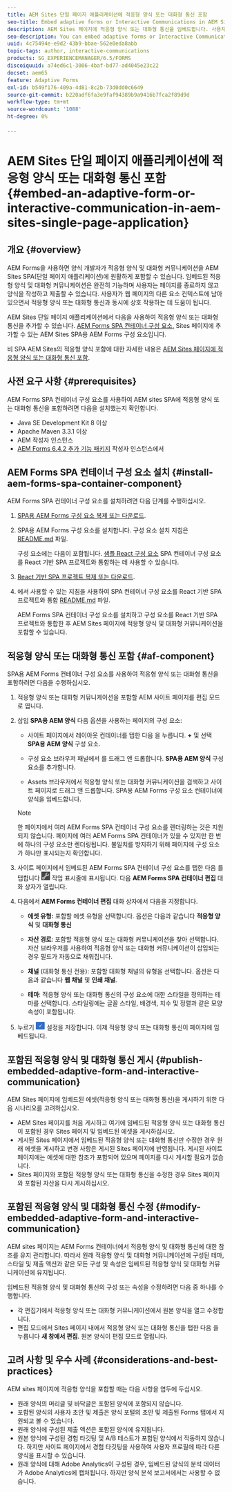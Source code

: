 ```yaml
---
title: AEM Sites 단일 페이지 애플리케이션에 적응형 양식 또는 대화형 통신 포함
seo-title: Embed adaptive forms or Interactive Communications in AEM Sites pages
description: AEM Sites 페이지에 적응형 양식 또는 대화형 통신을 임베드합니다. 사용자는 Sites 페이지를 종료하지 않고 양식을 작성하고 제출할 수 있습니다.
seo-description: You can embed adaptive forms or Interactive Communication in AEM Sites pages. Users can fill and submit forms without leaving the Sites page.
uuid: 4c75494e-e9d2-43b9-bbae-562e0eda8abb
topic-tags: author, interactive-communications
products: SG_EXPERIENCEMANAGER/6.5/FORMS
discoiquuid: a74ed6c1-3006-4baf-bd77-ad4045e23c22
docset: aem65
feature: Adaptive Forms
exl-id: b549f176-409a-4d81-8c2b-73d0dd0c6649
source-git-commit: b220adf6fa3e9faf94389b9a9416b7fca2f89d9d
workflow-type: tm+mt
source-wordcount: '1088'
ht-degree: 0%

---
```


# AEM Sites 단일 페이지 애플리케이션에 적응형 양식 또는 대화형 통신 포함{#embed-an-adaptive-form-or-interactive-communication-in-aem-sites-single-page-application}

## 개요 {#overview}

AEM Forms을 사용하면 양식 개발자가 적응형 양식 및 대화형 커뮤니케이션을 AEM Sites SPA(단일 페이지 애플리케이션)에 원활하게 포함할 수 있습니다. 임베드된 적응형 양식 및 대화형 커뮤니케이션은 완전히 기능하며 사용자는 페이지를 종료하지 않고 양식을 작성하고 제출할 수 있습니다. 사용자가 웹 페이지의 다른 요소 컨텍스트에 남아 있으면서 적응형 양식 또는 대화형 통신과 동시에 상호 작용하는 데 도움이 됩니다.

AEM Sites 단일 페이지 애플리케이션에서 다음을 사용하여 적응형 양식 또는 대화형 통신을 추가할 수 있습니다. [AEM Forms SPA 컨테이너 구성 요소](../../forms/using/embed-adaptive-form-aem-sites-spa.md#af-component)[.](../../forms/using/embed-adaptive-form-aem-sites-spa.md#af-component) Sites 페이지에 추가할 수 있는 AEM Sites SPA용 AEM Forms 구성 요소입니다.

비 SPA AEM Sites의 적응형 양식 포함에 대한 자세한 내용은 [AEM Sites 페이지에 적응형 양식 또는 대화형 통신 포함](/help/forms/using/embed-adaptive-form-aem-sites.md).

## 사전 요구 사항 {#prerequisites}

AEM Forms SPA 컨테이너 구성 요소를 사용하여 AEM sites SPA에 적응형 양식 또는 대화형 통신을 포함하려면 다음을 설치했는지 확인합니다.

* Java SE Development Kit 8 이상
* Apache Maven 3.3.1 이상
* AEM 작성자 인스턴스
* [AEM Forms 6.4.2 추가 기능 패키지](https://helpx.adobe.com/kr/aem-forms/kb/aem-forms-releases.html) 작성자 인스턴스에서

## AEM Forms SPA 컨테이너 구성 요소 설치 {#install-aem-forms-spa-container-component}

AEM Forms SPA 컨테이너 구성 요소를 설치하려면 다음 단계를 수행하십시오.

1. [SPA용 AEM Forms 구성 요소 복제 또는 다운로드](https://github.com/Adobe-Marketing-Cloud/aem-forms/tree/master/forms-spa).
1. SPA용 AEM Forms 구성 요소를 설치합니다. 구성 요소 설치 지침은 [README.md](https://github.com/Adobe-Marketing-Cloud/aem-forms/tree/master/forms-spa#aem-form-component) 파일.

   구성 요소에는 다음이 포함됩니다. [샘플 React 구성 요소](https://github.com/Adobe-Marketing-Cloud/aem-forms/tree/master/forms-spa/react-component) SPA 컨테이너 구성 요소를 React 기반 SPA 프로젝트와 통합하는 데 사용할 수 있습니다.

1. [React 기반 SPA 프로젝트 복제 또는 다운로드](https://github.com/adobe/aem-sample-we-retail-journal).
1. 에서 사용할 수 있는 지침을 사용하여 SPA 컨테이너 구성 요소를 React 기반 SPA 프로젝트와 통합 [README.md](https://github.com/Adobe-Marketing-Cloud/aem-forms/tree/master/forms-spa/react-component#aem-form-react-component-for-spa---editor) 파일.

   AEM Forms SPA 컨테이너 구성 요소를 설치하고 구성 요소를 React 기반 SPA 프로젝트와 통합한 후 AEM Sites 페이지에 적응형 양식 및 대화형 커뮤니케이션을 포함할 수 있습니다.

## 적응형 양식 또는 대화형 통신 포함 {#af-component}

SPA용 AEM Forms 컨테이너 구성 요소를 사용하여 적응형 양식 또는 대화형 통신을 포함하려면 다음을 수행하십시오.

1. 적응형 양식 또는 대화형 커뮤니케이션을 포함할 AEM 사이트 페이지를 편집 모드로 엽니다.
1. 삽입 **SPA용 AEM 양식** 다음 옵션을 사용하는 페이지의 구성 요소:

   * 사이트 페이지에서 레이아웃 컨테이너를 탭한 다음 을 누릅니다. **+** 및 선택 **SPA용 AEM 양식** 구성 요소.

   * 구성 요소 브라우저 패널에서 를 드래그 앤 드롭합니다. **SPA용 AEM 양식** 구성 요소를 추가합니다.
   * Assets 브라우저에서 적응형 양식 또는 대화형 커뮤니케이션을 검색하고 사이트 페이지로 드래그 앤 드롭합니다. SPA용 AEM Forms 구성 요소 컨테이너에 양식을 임베드합니다.

   >[!NOTE]
   >
   >한 페이지에서 여러 AEM Forms SPA 컨테이너 구성 요소를 렌더링하는 것은 지원되지 않습니다. 페이지에 여러 AEM Forms SPA 컨테이너가 있을 수 있지만 한 번에 하나의 구성 요소만 렌더링됩니다. 불일치를 방지하기 위해 페이지에 구성 요소가 하나만 표시되는지 확인합니다.

1. 사이트 페이지에서 임베드된 AEM Forms SPA 컨테이너 구성 요소를 탭한 다음 를 탭합니다 ![settings_icon](assets/settings_icon.png) 작업 표시줄에 표시됩니다. 다음 **AEM Forms SPA 컨테이너 편집** 대화 상자가 열립니다.
1. 다음에서 **AEM Forms 컨테이너 편집** 대화 상자에서 다음을 지정합니다.

   * **에셋 유형:** 포함할 에셋 유형을 선택합니다. 옵션은 다음과 같습니다 **적응형 양식** 및 **대화형 통신**

   * **자산 경로**: 포함할 적응형 양식 또는 대화형 커뮤니케이션을 찾아 선택합니다. 자산 브라우저를 사용하여 적응형 양식 또는 대화형 커뮤니케이션이 삽입되는 경우 필드가 자동으로 채워집니다.
   * **채널** (대화형 통신 전용): 포함할 대화형 채널의 유형을 선택합니다. 옵션은 다음과 같습니다 **웹 채널** 및 **인쇄 채널**.

   * **테마**: 적응형 양식 또는 대화형 통신의 구성 요소에 대한 스타일을 정의하는 테마를 선택합니다. 스타일링에는 글꼴 스타일, 배경색, 치수 및 정렬과 같은 모양 속성이 포함됩니다.

1. 누르기 ![done_icon](assets/done_icon.png) 설정을 저장합니다. 이제 적응형 양식 또는 대화형 통신이 페이지에 임베드됩니다.

## 포함된 적응형 양식 및 대화형 통신 게시 {#publish-embedded-adaptive-form-and-interactive-communication}

AEM Sites 페이지에 임베드된 에셋(적응형 양식 또는 대화형 통신)을 게시하기 위한 다음 시나리오를 고려하십시오.

* AEM Sites 페이지를 처음 게시하고 여기에 임베드된 적응형 양식 또는 대화형 통신이 포함된 경우 Sites 페이지 및 임베드된 에셋을 게시하십시오.
* 게시된 Sites 페이지에서 임베드된 적응형 양식 또는 대화형 통신만 수정한 경우 원래 에셋을 게시하고 변경 사항은 게시된 Sites 페이지에 반영됩니다. 게시된 사이트 페이지에는 에셋에 대한 참조가 포함되어 있으며 페이지를 다시 게시할 필요가 없습니다.
* Sites 페이지와 포함된 적응형 양식 또는 대화형 통신을 수정한 경우 Sites 페이지와 포함된 자산을 다시 게시하십시오.

## 포함된 적응형 양식 및 대화형 통신 수정 {#modify-embedded-adaptive-form-and-interactive-communication}

AEM sites 페이지는 AEM Forms 컨테이너에서 적응형 양식 및 대화형 통신에 대한 참조를 유지 관리합니다. 따라서 원래 적응형 양식 및 대화형 커뮤니케이션에 구성된 테마, 스타일 및 제출 액션과 같은 모든 구성 및 속성은 임베드된 적응형 양식 및 대화형 커뮤니케이션에 유지됩니다.

임베드된 적응형 양식 및 대화형 통신의 구성 또는 속성을 수정하려면 다음 중 하나를 수행합니다.

* 각 편집기에서 적응형 양식 또는 대화형 커뮤니케이션에서 원본 양식을 열고 수정합니다.
* 편집 모드에서 Sites 페이지 내에서 적응형 양식 또는 대화형 통신을 탭한 다음 을 누릅니다 **새 창에서 편집**. 원본 양식이 편집 모드로 열립니다.

## 고려 사항 및 우수 사례 {#considerations-and-best-practices}

AEM sites 페이지에 적응형 양식을 포함할 때는 다음 사항을 염두에 두십시오.

* 원래 양식의 머리글 및 바닥글은 포함된 양식에 포함되지 않습니다.
* 포함된 양식의 사용자 초안 및 제출은 양식 포털의 초안 및 제출된 Forms 탭에서 지원되고 볼 수 있습니다.
* 원래 양식에 구성된 제출 액션은 포함된 양식에 유지됩니다.
* 원본 양식에 구성된 경험 타깃팅 및 A/B 테스트가 포함된 양식에서 작동하지 않습니다. 하지만 사이트 페이지에서 경험 타깃팅을 사용하여 사용자 프로필에 따라 다른 양식을 표시할 수 있습니다.
* 원래 양식에 대해 Adobe Analytics이 구성된 경우, 임베드된 양식의 분석 데이터가 Adobe Analytics에 캡처됩니다. 하지만 양식 분석 보고서에서는 사용할 수 없습니다.
